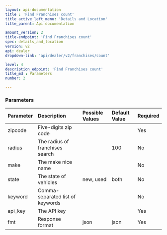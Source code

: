 ```yaml
---
layout: api-documentation
title : 'Find Franchises count'
title_active_left_menu: 'Details and Location'
title_parent: Api documentation

amount_version: 2
title-endpoint: 'Find Franchises count'
spec: details_and_location
version: v2
api: dealer
dropdown-link: 'api/dealer/v2/franchises/count'

level: 4
description_edpoint: 'Find Franchises count'
title_md : Parameters
number: 2

---
```



### Parameters

| Parameter     | Description                         | Possible Values             | Default Value | Required |
|:--------------|:------------------------------------|:----------------------------|:--------------|:---------|
| zipcode       | Five-digits zip code                |                             |               | Yes      |
| radius        | The radius of franchises search     |                             | 100           | No       |
| make          | The make nice name                  |                             |               | No       |
| state         | The state of vehicles               | new, used                   | both          | No       |
| keyword       | Comma-separated list of keywords    |                             |               | No       |
| api_key       | The API key                         |                             |               | Yes      |
| fmt           | Response format                     | json                        | json          | Yes      |